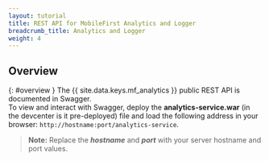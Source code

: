 ```yaml
---
layout: tutorial
title: REST API for MobileFirst Analytics and Logger
breadcrumb_title: Analytics and Logger
weight: 4
---
```

<!-- NLS_CHARSET=UTF-8 -->
## Overview
{: #overview }
The {{ site.data.keys.mf_analytics }} public REST API is documented in Swagger.  
To view and interact with Swagger, deploy the **analytics-service.war** (in the devcenter is it pre-deployed) file and load the following address in your browser: `http://hostname:port/analytics-service`.

> **Note:** Replace the _**hostname**_ and _**port**_ with your server hostname and port values.

